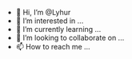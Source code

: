 - 👋 Hi, I’m @Lyhur
- 👀 I’m interested in ...
- 🌱 I’m currently learning ...
- 💞️ I’m looking to collaborate on ...
- 📫 How to reach me ...

<!---
Lyhur/Lyhur is a ✨ special ✨ repository because its `README.md` (this file) appears on your GitHub profile.
You can click the Preview link to take a look at your changes.
--->
